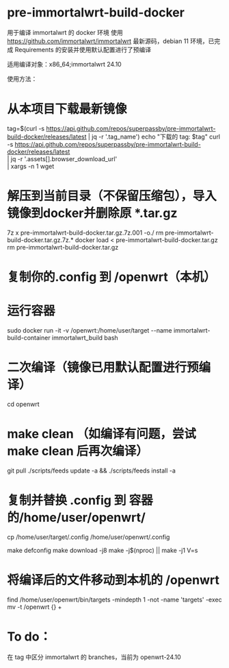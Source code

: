 # pre-immortalwrt-build-docker

用于编译 immortalwrt 的 docker 环境
使用 https://github.com/immortalwrt/immortalwrt 最新源码，debian 11 环境，已完成 Requirements 的安装并使用默认配置进行了预编译

适用编译对象：x86_64;immortalwrt 24.10


使用方法：

# 从本项目下载最新镜像
tag=$(curl -s https://api.github.com/repos/superpassby/pre-immortalwrt-build-docker/releases/latest | jq -r '.tag_name')
echo "下载的 tag: $tag"
curl -s https://api.github.com/repos/superpassby/pre-immortalwrt-build-docker/releases/latest \
  | jq -r '.assets[].browser_download_url' \
  | xargs -n 1 wget

# 解压到当前目录（不保留压缩包），导入镜像到docker并删除原 *.tar.gz
7z x pre-immortalwrt-build-docker.tar.gz.7z.001 -o./
rm pre-immortalwrt-build-docker.tar.gz.7z.*
docker load < pre-immortalwrt-build-docker.tar.gz
rm pre-immortalwrt-build-docker.tar.gz

# 复制你的.config 到 /openwrt（本机）

# 运行容器
sudo docker run -it -v /openwrt:/home/user/target --name immortalwrt-build-container immortalwrt_build bash

# 二次编译（镜像已用默认配置进行预编译）
cd openwrt
# make clean （如编译有问题，尝试 make clean 后再次编译）
git pull
./scripts/feeds update -a && ./scripts/feeds install -a
# 复制并替换 .config 到 容器的/home/user/openwrt/
cp /home/user/target/.config /home/user/openwrt/.config

make defconfig
make download -j8
make -j$(nproc) || make -j1 V=s

# 将编译后的文件移动到本机的 /openwrt
find /home/user/openwrt/bin/targets -mindepth 1 -not -name 'targets' -exec mv -t /openwrt {} +



# To do：
在 tag 中区分 immortalwrt 的 branches，当前为 openwrt-24.10
